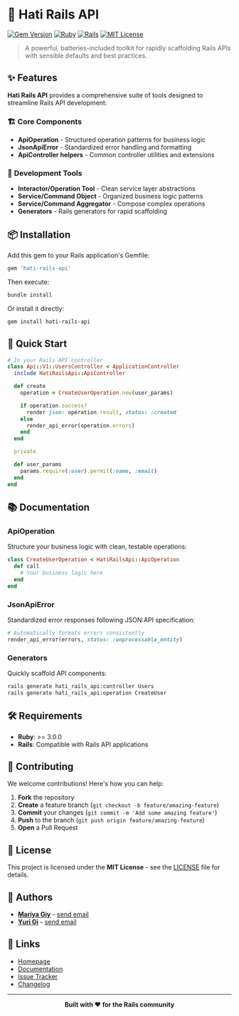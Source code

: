 # 🚀 Hati Rails API

[![Gem Version](https://badge.fury.io/rb/hati-rails-api.svg)](https://badge.fury.io/rb/hati-rails-api)
[![Ruby](https://img.shields.io/badge/ruby-%E2%89%A5%203.0.0-ruby.svg)](https://www.ruby-lang.org/en/)
[![Rails](https://img.shields.io/badge/rails-API-red.svg)](https://rubyonrails.org/)
[![MIT License](https://img.shields.io/badge/license-MIT-green.svg)](https://opensource.org/licenses/MIT)

> A powerful, batteries-included toolkit for rapidly scaffolding Rails APIs with sensible defaults and best practices.

## ✨ Features

**Hati Rails API** provides a comprehensive suite of tools designed to streamline Rails API development:

### 🏗️ **Core Components**

- **ApiOperation** - Structured operation patterns for business logic
- **JsonApiError** - Standardized error handling and formatting
- **ApiController helpers** - Common controller utilities and extensions

### 🔧 **Development Tools**

- **Interactor/Operation Tool** - Clean service layer abstractions
- **Service/Command Object** - Organized business logic patterns
- **Service/Command Aggregator** - Compose complex operations
- **Generators** - Rails generators for rapid scaffolding

## 📦 Installation

Add this gem to your Rails application's Gemfile:

```ruby
gem 'hati-rails-api'
```

Then execute:

```bash
bundle install
```

Or install it directly:

```bash
gem install hati-rails-api
```

## 🚀 Quick Start

```ruby
# In your Rails API controller
class Api::V1::UsersController < ApplicationController
  include HatiRailsApi::ApiController

  def create
    operation = CreateUserOperation.new(user_params)

    if operation.success?
      render json: operation.result, status: :created
    else
      render_api_error(operation.errors)
    end
  end

  private

  def user_params
    params.require(:user).permit(:name, :email)
  end
end
```

## 📚 Documentation

### ApiOperation

Structure your business logic with clean, testable operations:

```ruby
class CreateUserOperation < HatiRailsApi::ApiOperation
  def call
    # Your business logic here
  end
end
```

### JsonApiError

Standardized error responses following JSON:API specification:

```ruby
# Automatically formats errors consistently
render_api_error(errors, status: :unprocessable_entity)
```

### Generators

Quickly scaffold API components:

```bash
rails generate hati_rails_api:controller Users
rails generate hati_rails_api:operation CreateUser
```

## 🛠️ Requirements

- **Ruby**: >= 3.0.0
- **Rails**: Compatible with Rails API applications

## 🤝 Contributing

We welcome contributions! Here's how you can help:

1. **Fork** the repository
2. **Create** a feature branch (`git checkout -b feature/amazing-feature`)
3. **Commit** your changes (`git commit -m 'Add some amazing feature'`)
4. **Push** to the branch (`git push origin feature/amazing-feature`)
5. **Open** a Pull Request

## 📝 License

This project is licensed under the **MIT License** - see the [LICENSE](LICENSE) file for details.

## 👥 Authors

- [**Mariya Giy**](https://github.com/mariegiy) - [send email](mailto:giy.mariya@gmail.com)
- [**Yuri Gi**](https://github.com/yurigitsu) - [send email](mailto:yurigi.pro@gmail.com)

## 🔗 Links

- [Homepage](https://github.com/hackico-ai/hati-rails-api)
- [Documentation](https://github.com/hackico-ai/hati-rails-api)
- [Issue Tracker](https://github.com/hackico-ai/hati-rails-api/issues)
- [Changelog](https://github.com/hackico-ai/hati-rails-api/blob/main/CHANGELOG.md)

---

<div align="center">
  <strong>Built with ❤️ for the Rails community</strong>
</div>

